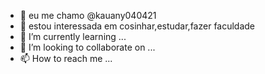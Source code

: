 - 👋 eu me chamo @kauany040421
- 👀 estou interessada em cosinhar,estudar,fazer faculdade 
- 🌱 I’m currently learning ...
- 💞️ I’m looking to collaborate on ...
- 📫 How to reach me ...

<!---
kauany040421/kauany040421 is a ✨ special ✨ repository because its `README.md` (this file) appears on your GitHub profile.
You can click the Preview link to take a look at your changes.
--->
